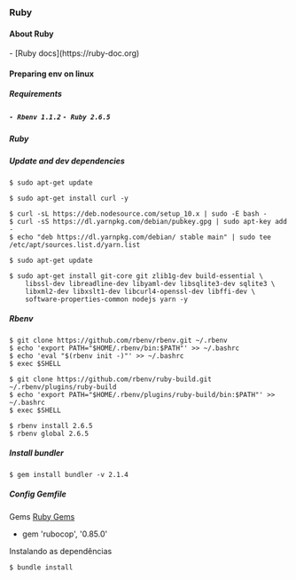 <h3> Ruby </h3>

<h4> About Ruby </h4>
- [Ruby docs](https://ruby-doc.org)

<h4> Preparing env on linux </h4>
<h5> Requirements <h5>

`- Rbenv 1.1.2`
`- Ruby 2.6.5`

<h5> Ruby </h5>
<h5> Update and dev dependencies </h5>

```
$ sudo apt-get update

$ sudo apt-get install curl -y

$ curl -sL https://deb.nodesource.com/setup_10.x | sudo -E bash -
$ curl -sS https://dl.yarnpkg.com/debian/pubkey.gpg | sudo apt-key add -
$ echo "deb https://dl.yarnpkg.com/debian/ stable main" | sudo tee /etc/apt/sources.list.d/yarn.list

$ sudo apt-get update

$ sudo apt-get install git-core git zlib1g-dev build-essential \
    libssl-dev libreadline-dev libyaml-dev libsqlite3-dev sqlite3 \
    libxml2-dev libxslt1-dev libcurl4-openssl-dev libffi-dev \
    software-properties-common nodejs yarn -y
```

<h5> Rbenv </h5>

```
$ git clone https://github.com/rbenv/rbenv.git ~/.rbenv
$ echo 'export PATH="$HOME/.rbenv/bin:$PATH"' >> ~/.bashrc
$ echo 'eval "$(rbenv init -)"' >> ~/.bashrc
$ exec $SHELL

$ git clone https://github.com/rbenv/ruby-build.git ~/.rbenv/plugins/ruby-build
$ echo 'export PATH="$HOME/.rbenv/plugins/ruby-build/bin:$PATH"' >> ~/.bashrc
$ exec $SHELL

$ rbenv install 2.6.5
$ rbenv global 2.6.5
```

<h5> Install bundler</h5>

```
$ gem install bundler -v 2.1.4
```

<h5> Config Gemfile </h5>

Gems [Ruby Gems](https://rubygems.org/)

  - gem 'rubocop', '0.85.0'

Instalando as dependências

```
$ bundle install
```
